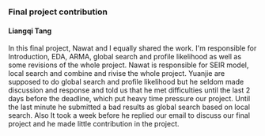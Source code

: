 ### Final project contribution

#### Liangqi Tang



In this final project, Nawat and I equally shared the work. I'm responsible for Introduction, EDA, ARMA, global search and profile likelihood as well as some revisions of the whole project. Nawat is responsible for SEIR model, local search and combine and rivise the whole project. Yuanjie are supposed to do global search and profile likelihood but he seldom made discussion and response and told us that he met difficulties until the last 2 days before the deadline, which put heavy time pressure our project. Until the last minute he submitted a bad results as global search based on local search. Also It took a week before he replied our email to discuss our final project and he made little contribution in the project.
